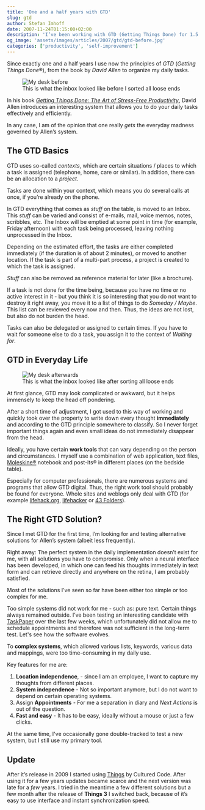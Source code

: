 ```yaml
---
title: 'One and a half years with GTD'
slug: gtd
author: Stefan Imhoff
date: 2007-11-24T01:15:00+02:00
description: 'I’ve been working with GTD (Getting Things Done) for 1.5 years: An Introduction to Organization and Self-Management with GTD.'
og_image: 'assets/images/articles/2007/gtd/gtd-before.jpg'
categories: ['productivity', 'self-improvement']
---
```


Since exactly one and a half years I use now the principles of _GTD_ (<em>Getting Things Done</em>®), from the book by _David Allen_ to organize my daily tasks.

<figure class="image-figure">
  <img src="/assets/images/articles/2007/gtd/gtd-before.jpg" alt="My desk before" title="This is what the inbox looked like before I sorted all loose ends">
  <figcaption>
  This is what the inbox looked like before I sorted all loose ends
  </figcaption>
</figure>

In his book <cite>[Getting Things Done: The Art of Stress-Free Productivity](http://www.amazon.de/gp/product/0143126563/ref=as_li_ss_tl?ie=UTF8&camp=1638&creative=19454&creativeASIN=0143126563&linkCode=as2&tag=stefanimhoffde-21)</cite>, David Allen introduces an interesting system that allows you to do your daily tasks effectively and efficiently.

In any case, I am of the opinion that one really _gets_ the everyday madness governed by Allen’s system.

## The GTD Basics

GTD uses so-called _contexts_, which are certain situations / places to which a task is assigned (telephone, home, care or similar). In addition, there can be an allocation to a _project_.

Tasks are done within your context, which means you do several calls at once, if you’re already on the phone.

In GTD everything that comes as _stuff_ on the table, is moved to an Inbox. This _stuff_ can be varied and consist of e-mails, mail, voice memos, notes, scribbles, etc. The Inbox will be emptied at some point in time (for example, Friday afternoon) with each task being processed, leaving nothing unprocessed in the Inbox.

Depending on the estimated effort, the tasks are either completed immediately (if the duration is of about 2 minutes), or moved to another location. If the task is part of a multi-part process, a project is created to which the task is assigned.

_Stuff_ can also be removed as reference material for later (like a brochure).

If a task is not done for the time being, because you have no time or no active interest in it - but you think it is so interesting that you do not want to destroy it right away, you move it to a list of things to do _Someday / Maybe_. This list can be reviewed every now and then. Thus, the ideas are not lost, but also do not burden the head.

Tasks can also be delegated or assigned to certain times. If you have to wait for someone else to do a task, you assign it to the context of _Waiting for_.

## GTD in Everyday Life

<figure class="image-figure">
  <img src="/assets/images/articles/2007/gtd/gtd-after.jpg" alt="My desk afterwards" title="This is what the inbox looked like after sorting all loose ends">
  <figcaption>
  This is what the inbox looked like after sorting all loose ends
  </figcaption>
</figure>

At first glance, GTD may look complicated or awkward, but it helps immensely to keep the head off pondering.

After a short time of adjustment, I got used to this way of working and quickly took over the property to write down every thought **immediately** and according to the GTD principle somewhere to classify. So I never forget important things again and even small ideas do not immediately disappear from the head.

Ideally, you have certain **work tools** that can vary depending on the person and circumstances. I myself use a combination of web application, text files, [Moleskine®](http://moleskine.com) notebook and post-its® in different places (on the bedside table).

Especially for computer professionals, there are numerous systems and programs that allow GTD digital. Thus, the right work tool should probably be found for everyone. Whole sites and weblogs only deal with GTD (for example [lifehack.org](https://www.lifehack.org/), [lifehacker](https://lifehacker.com/) or [43 Folders](http://www.43folders.com/)).

## The Right GTD Solution?

Since I met GTD for the first time, I’m looking for and testing alternative solutions for Allen’s system (albeit less frequently).

Right away: The perfect system in the daily implementation doesn’t exist for me, with **all** solutions you have to compromise. Only when a neural interface has been developed, in which one can feed his thoughts immediately in text form and can retrieve directly and anywhere on the retina, I am probably satisfied.

Most of the solutions I’ve seen so far have been either too simple or too complex for me.

Too simple systems did not work for me - such as: pure text. Certain things always remained outside. I’ve been testing an interesting candidate with [TaskPaper](http://www.hogbaysoftware.com/products/taskpaper) over the last few weeks, which unfortunately did not allow me to schedule appointments and therefore was not sufficient in the long-term test. Let's see how the software evolves.

To **complex systems**, which allowed various lists, keywords, various data and mappings, were too time-consuming in my daily use.

Key features for me are:

1. **Location independence**, - since I am an employee, I want to capture my thoughts from different places.
2. **System independence** - Not so important anymore, but I do not want to depend on certain operating systems.
3. Assign **Appointments** - For me a separation in diary and _Next Actions_ is out of the question.
4. **Fast and easy** - It has to be easy, ideally without a mouse or just a few clicks.

At the same time, I've occasionally gone double-tracked to test a new system, but I still use my primary tool.

## Update

After it’s release in 2009 I started using [Things](https://culturedcode.com/things/) by Cultured Code. After using it for a few years updates became scarce and the next version was late for a _few_ years. I tried in the meantime a few different solutions but a few month after the release of **Things 3** I switched back, because of it’s easy to use interface and instant synchronization speed.
